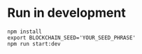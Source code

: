 # Run in development

```
npm install
export BLOCKCHAIN_SEED='YOUR_SEED_PHRASE'
npm run start:dev
```
